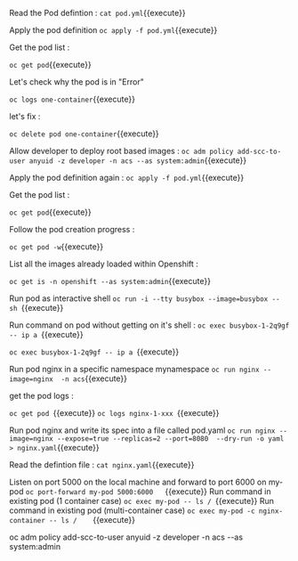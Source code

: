 

Read the Pod defintion :
`cat pod.yml`{{execute}}


Apply the pod definition
`oc apply -f pod.yml`{{execute}}

Get the pod list :

`oc get pod`{{execute}}

Let's check why the pod is in "Error"


`oc logs one-container`{{execute}}



let's fix :

`oc delete pod one-container`{{execute}}

Allow developer to deploy root based images :
`oc adm policy add-scc-to-user anyuid -z developer -n acs --as system:admin`{{execute}}

Apply the pod definition again :
`oc apply -f pod.yml`{{execute}}

Get the pod list :

`oc get pod`{{execute}}

Follow the pod creation progress :

`oc get pod -w`{{execute}}


List all the images already loaded within Openshift :

`oc get is -n openshift --as system:admin`{{execute}}




Run pod as interactive shell
`oc run -i --tty busybox --image=busybox -- sh `{{execute}}

Run command on pod without getting on it's shell :
`oc exec busybox-1-2q9gf -- ip a `{{execute}}

`oc exec busybox-1-2q9gf -- ip a `{{execute}}

 Run pod nginx in a specific namespace mynamespace
`oc run nginx --image=nginx  -n acs`{{execute}}

get the pod logs :

`oc get pod `{{execute}}
`oc logs nginx-1-xxx `{{execute}}

 Run pod nginx and write its spec into a file called pod.yaml
`oc run nginx --image=nginx --expose=true --replicas=2 --port=8080  --dry-run -o yaml > nginx.yaml`{{execute}}

Read the defintion file :
`cat nginx.yaml`{{execute}}

 Listen on port 5000 on the local machine and forward to port 6000 on my-pod
`oc port-forward my-pod 5000:6000   `{{execute}}
 Run command in existing pod (1 container case)
`oc exec my-pod -- ls / `{{execute}}
 Run command in existing pod (multi-container case)
`oc exec my-pod -c nginx-container -- ls /    `{{execute}}





oc adm policy add-scc-to-user anyuid -z developer -n acs --as system:admin